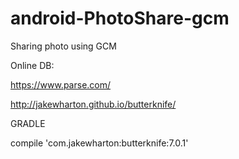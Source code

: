 # android-PhotoShare-gcm
Sharing photo using GCM

Online DB:

https://www.parse.com/



http://jakewharton.github.io/butterknife/

GRADLE

compile 'com.jakewharton:butterknife:7.0.1'
